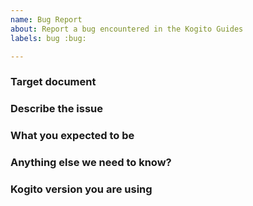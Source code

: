 ```yaml
---
name: Bug Report
about: Report a bug encountered in the Kogito Guides
labels: bug :bug:

---
```


<!-- 
If you see a typo, spelling error, or formatting issue in our docs, 
please open a PR directly.
-->

### Target document
<!-- Please link the document you saw the bug. -->

### Describe the issue

### What you expected to be

### Anything else we need to know?

### Kogito version you are using

